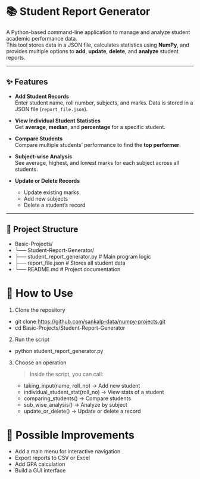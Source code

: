 # 📚 Student Report Generator

A Python-based command-line application to manage and analyze student academic performance data.  
This tool stores data in a JSON file, calculates statistics using **NumPy**, and provides multiple options to **add**, **update**, **delete**, and **analyze** student reports.

---

## ✨ Features

- **Add Student Records**  
  Enter student name, roll number, subjects, and marks. Data is stored in a JSON file (`report_file.json`).

- **View Individual Student Statistics**  
  Get **average**, **median**, and **percentage** for a specific student.

- **Compare Students**  
  Compare multiple students’ performance to find the **top performer**.

- **Subject-wise Analysis**  
  See average, highest, and lowest marks for each subject across all students.

- **Update or Delete Records**  
  - Update existing marks
  - Add new subjects
  - Delete a student’s record

---

## 📂 Project Structure

 - Basic-Projects/
 - └── Student-Report-Generator/
 - ├── student_report_generator.py # Main program logic
 - ├── report_file.json # Stores all student data
 - └── README.md # Project documentation


# 🚀 How to Use

1. Clone the repository
 - git clone https://github.com/sankalp-data/numpy-projects.git
 - cd Basic-Projects/Student-Report-Generator

2. Run the script
 - python student_report_generator.py

3. Choose an operation
   > Inside the script, you can call:
   - taking_input(name, roll_no) → Add new student
   - individual_student_stat(roll_no) → View stats of a student
   - comparing_students() → Compare students
   - sub_wise_analysis() → Analyze by subject
   - update_or_delete() → Update or delete a record


# 🔮 Possible Improvements
 - Add a main menu for interactive navigation
 - Export reports to CSV or Excel
 - Add GPA calculation
 - Build a GUI interface